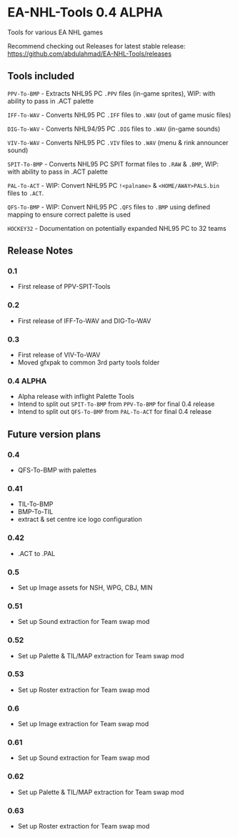# EA-NHL-Tools 0.4 ALPHA
Tools for various EA NHL games

Recommend checking out Releases for latest stable release: https://github.com/abdulahmad/EA-NHL-Tools/releases

## Tools included
`PPV-To-BMP` - Extracts NHL95 PC `.PPV` files (in-game sprites), WIP: with ability to pass in .ACT palette

`IFF-To-WAV` - Converts NHL95 PC `.IFF` files to `.WAV` (out of game music files)

`DIG-To-WAV` - Converts NHL94/95 PC `.DIG` files to `.WAV` (in-game sounds)

`VIV-To-WAV` - Converts NHL95 PC `.VIV` files to `.WAV` (menu & rink announcer sound)

`SPIT-To-BMP` - Converts NHL95 PC SPIT format files to `.RAW` & `.BMP`, WIP: with ability to pass in .ACT palette

`PAL-To-ACT` - WIP: Convert NHL95 PC `!<palname>` & `<HOME/AWAY>PALS.bin` files to `.ACT`.

`QFS-To-BMP` - WIP: Convert NHL95 PC `.QFS` files to `.BMP` using defined mapping to ensure correct palette is used

`HOCKEY32` - Documentation on potentially expanded NHL95 PC to 32 teams

## Release Notes

### 0.1
- First release of PPV-SPIT-Tools

### 0.2
- First release of IFF-To-WAV and DIG-To-WAV

### 0.3
- First release of VIV-To-WAV
- Moved gfxpak to common 3rd party tools folder

### 0.4 ALPHA
- Alpha release with inflight Palette Tools
- Intend to split out `SPIT-To-BMP` from `PPV-To-BMP` for final 0.4 release
- Intend to split out `QFS-To-BMP` from `PAL-To-ACT` for final 0.4 release

## Future version plans
### 0.4
- QFS-To-BMP with palettes

### 0.41
- TIL-To-BMP
- BMP-To-TIL
- extract & set centre ice logo configuration

### 0.42
- .ACT to .PAL

### 0.5
- Set up Image assets for NSH, WPG, CBJ, MIN

### 0.51
- Set up Sound extraction for Team swap mod

### 0.52
- Set up Palette & TIL/MAP extraction for Team swap mod

### 0.53
- Set up Roster extraction for Team swap mod

### 0.6
- Set up Image extraction for Team swap mod

### 0.61
- Set up Sound extraction for Team swap mod

### 0.62
- Set up Palette & TIL/MAP extraction for Team swap mod

### 0.63
- Set up Roster extraction for Team swap mod